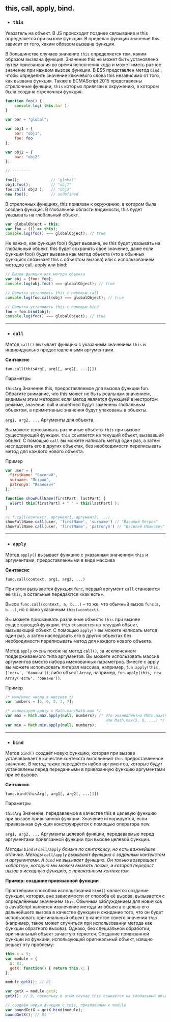 ## this, call, apply, bind.
* ### `this`

Указатель на объект. В JS происходит позднее связывание и this определяется при вызове функции.
В пределах функции значение this зависит от того, каким образом вызвана функция.

В большинстве случаев значение `this` определяется тем, каким образом вызвана функция. Значение this не может быть установлено путем присваивания во время исполнения кода и может иметь разное значение при каждом вызове функции. В ES5 представлен метод `bind` , чтобы определить значение ключевого слова this независимо от того, как вызвана функция. Также в ECMAScript 2015 представлены стрелочные функции, `this` которых привязан к окружению, в котором была создана стрелочная функция.

```javascript
function foo() {
    console.log( this.bar );
}

var bar = "global";

var obj1 = {
    bar: "obj1",
    foo: foo
};

var obj2 = {
    bar: "obj2"
};

// --------

foo();              // "global"
obj1.foo();         // "obj1"
foo.call( obj2 );   // "obj2"
new foo();          // undefined
```

В стрелочных функциях, this привязан к окружению, в котором была создана функция. В глобальной области видимости, this будет указывать на глобальный объект.
```javascript
var globalObject = this;
var foo = (() => this);
console.log(foo() === globalObject); // true
```

Не важно, как функция foo() будет вызвана, ее this будет указывать на глобальный объект. this будет сохранять свое значение, даже если функция foo() будет вызвана как метод обьекта (что в обычных функциях связывает this с объектом вызова) или с использованием методов call, apply или bind:
```javascript
// Вызов функции как метода объекта
var obj = {foo: foo};
console.log(obj.foo() === globalObject); // true

// Попытка установить this с помощью call
console.log(foo.call(obj) === globalObject); // true

// Попытка установить this с помощью bind
foo = foo.bind(obj);
console.log(foo() === globalObject); // true
```

---
* ### `call`

Метод `call()` вызывает функцию с указанным значением `this` и индивидуально предоставленными аргументами.

 **Синтаксис**

`fun.call(thisArg[, arg1[, arg2[, ...]]])`

Параметры

`thisArg`
    Значение this, предоставляемое для вызова функции fun. Обратите внимание, что this может не быть реальным значением, видимым этим методом: если метод является функцией в нестрогом режиме, значения null и undefined будут заменены глобальным объектом, а примитивные значения будут упакованы в объекты.

`arg1, arg2, ...`
    Аргументы для объекта.

Вы можете присваивать различные объекты `this` при вызове существующей функции. `this` ссылается на текущий объект, вызвавший объект. С помощью `call` вы можете написать метод один раз, а затем наследовать его в других объектах, без необходимости переписывать метод для каждого нового объекта.

Пример
```javascript
var user = {
  firstName: "Василий",
  surname: "Петров",
  patronym: "Иванович"
};

function showFullName(firstPart, lastPart) {
  alert( this[firstPart] + " " + this[lastPart] );
}

// f.call(контекст, аргумент1, аргумент2, ...)
showFullName.call(user, 'firstName', 'surname') // "Василий Петров"
showFullName.call(user, 'firstName', 'patronym') // "Василий Иванович"
```
---
* ### `apply`

Метод `apply()` вызывает функцию с указанным значением `this` и аргументами, предоставленными в виде массива

**Синтаксис**

`func.call(context, arg1, arg2, ...)`

При этом вызывается функция `func`, первый аргумент `call` становится её `this`, а остальные передаются «как есть».

Вызов `func.call(context, a, b...)` – то же, что обычный вызов `func(a, b...)`, но с явно указанным `this(=context)`.

Вы можете присваивать различные объекты `this` при вызове существующей функции. `this` ссылается на текущий объект, вызывающий объект. С помощью `apply()` вы можете написать метод один раз, а затем наследовать его в других объектах без необходимости переписывать метод для каждого нового объекта.

Метод `apply` очень похож на метод `call()`, за исключением поддерживаемого типа аргументов. Вы можете использовать массив аргументов вместо набора именованных параметров. Вместе с apply вы можете использовать литерал массива, например, `fun.apply(this, ['есть', 'бананы'])`, либо объект `Array`, например, `fun.apply(this, new Array('есть', 'бананы'))`.

Пример
```javascript
/* мин/макс числа в массиве */
var numbers = [5, 6, 2, 3, 7];

/* используем apply к Math.min/Math.max */
var max = Math.max.apply(null, numbers); /* Это эквивалентно Math.max(numbers[0], ...)
                                            или Math.max(5, 6, ...) */
var min = Math.min.apply(null, numbers);
```
---
* ### `bind`
Метод `bind()` создаёт новую функцию, которая при вызове устанавливает в качестве контекста выполнения `this` предоставленное значение. В метод также передаётся набор аргументов, которые будут установлены перед переданными в привязанную функцию аргументами при её вызове.

**Синтаксис**

`func.bind(thisArg[, arg1[, arg2[, ...]]])`

Параметры

`thisArg`
    Значение, передаваемое в качестве this в целевую функцию при вызове привязанной функции. Значение игнорируется, если привязанная функция конструируется с помощью оператора new.

`arg1, arg2, ...`
    Аргументы целевой функции, передаваемые перед аргументами привязанной функции при вызове целевой функции.

*Методы `bind` и `call/apply` близки по синтаксису, но есть важнейшее отличие.
Методы `call/apply` вызывают функцию с заданным контекстом и аргументами.
А `bind` не вызывает функцию. Он только возвращает «обёртку», которую мы можем вызвать позже, и которая передаст вызов в исходную функцию, с привязанным контекстом.*


**Пример: создание привязанной функции**

Простейшим способом использования `bind()` является создание функции, которая, вне зависимости от способа её вызова, вызывается с определённым значением `this`. Обычным заблуждением для новичков в JavaScript является извлечение метода из объекта с целью его дальнейшего вызова в качестве функции и ожидание того, что он будет использовать оригинальный объект в качестве своего значения `this` (например, такое может случиться при использовании метода как функции обратного вызова). Однако, без специальной обработки, оригинальный объект зачастую теряется. Создание привязанной функции из функции, использующей оригинальный объект, изящно решает эту проблему:

```javascript
this.x = 9;
var module = {
  x: 81,
  getX: function() { return this.x; }
};

module.getX(); // 81

var getX = module.getX;
getX(); // 9, поскольку в этом случае this ссылается на глобальный объект

// создаём новую функцию с this, привязанным к module
var boundGetX = getX.bind(module);
boundGetX(); // 81
```
